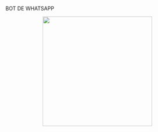 BOT DE WHATSAPP
<div align="center">
<img src="https://telegra.ph/file/8ea0b60d0ed4c82847d6c.png" alt="" width="300" />
</div>
